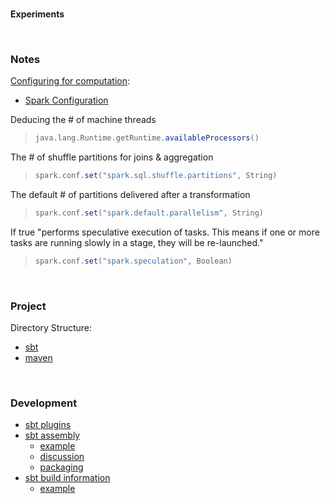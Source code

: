 <br>

**Experiments**

<br>


### Notes

[Configuring for computation](src/main/scala/ExperimentsApp.scala):

* [Spark Configuration](https://spark.apache.org/docs/latest/configuration.html)

Deducing the # of machine threads
> ```scala
> java.lang.Runtime.getRuntime.availableProcessors()
> ```

The # of shuffle partitions for joins & aggregation
> ```scala
> spark.conf.set("spark.sql.shuffle.partitions", String)
> ```

The default # of partitions delivered after a transformation

> ```scala
> spark.conf.set("spark.default.parallelism", String)
> ```

If true "performs speculative execution of tasks. This means if one or more tasks are
running slowly in a stage, they will be re-launched."

> ```scala
> spark.conf.set("spark.speculation", Boolean)
> ```

<br>

### Project

Directory Structure:
  * [sbt](https://www.scala-sbt.org/1.x/docs/Directories.html)
  * [maven](https://maven.apache.org/guides/introduction/introduction-to-the-standard-directory-layout.html)

<br>

### Development

* [sbt plugins](https://www.scala-sbt.org/1.x/docs/Community-Plugins.html)
* [sbt assembly](https://github.com/sbt/sbt-assembly)
  * [example](https://www.baeldung.com/scala/sbt-fat-jar)
  * [discussion](https://alvinalexander.com/scala/sbt-how-build-single-executable-jar-file-assembly/)
  * [packaging](https://www.baeldung.com/scala/package-app)
* [sbt build information](https://github.com/sbt/sbt-buildinfo#latest-stable)
  * [example](https://www.baeldung.com/scala/sbt-generate-build-info)

<br>
<br>

<br>
<br>

<br>
<br>

<br>
<br>
